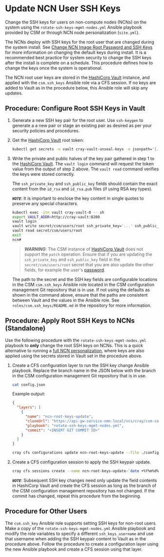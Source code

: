 # Update NCN User SSH Keys

Change the SSH keys for users on non-compute nodes (NCNs) on the system using
the `rotate-ssh-keys-mgmt-nodes.yml` Ansible playbook provided by CSM or through
NCN node personalization (`site.yml`).

The NCNs deploy with SSH keys for the root user that are changed during the system
install. See [Change NCN Image Root Password and SSH Keys](Change_NCN_Image_Root_Password_and_SSH_Keys.md)
for more information on changing the default keys during install. It is a
recommended best practice for system security to change the SSH keys after the
install is complete on a schedule. This procedure defines how to change the keys
once the system is operational.

The NCN root user keys are stored in the [HashiCorp Vault](HashiCorp_Vault.md)
instance, and applied with the `csm.ssh_keys` Ansible role via a CFS session. If
no keys are added to Vault as in the procedure below, this Ansible role will
skip any updates.

## Procedure: Configure Root SSH Keys in Vault

1. Generate a new SSH key pair for the root user. Use `ssh-keygen` to generate a
   a new pair or stage an existing pair as desired as per your security policies
   and procedures.

1. Get the [HashiCorp Vault](HashiCorp_Vault.md) root token:

   ```bash
   kubectl get secrets -n vault cray-vault-unseal-keys -o jsonpath='{.data.vault-root}' | base64 -d; echo
   ```

1. Write the private and public halves of the key pair gathered in step 1 to the
   [HashiCorp Vault](HashiCorp_Vault.md). The `vault login` command will request
   the token value from the output of step 2 above. The `vault read` command
   verifies the keys were stored correctly.

   The `ssh_private_key` and `ssh_public_key` fields should contain the exact
   content from the `id_rsa` and `id_rsa.pub` files (if using RSA key types).

   ***`NOTE`***: It is important to enclose the key content in single quotes to
   preserve any special characters.

   ```bash
   kubectl exec -itn vault cray-vault-0 -- sh
   export VAULT_ADDR=http://cray-vault:8200
   vault login
   vault write secret/csm/users/root ssh_private_key='...' ssh_public_key='...' [... other fields (see warning below) ...]
   vault read secret/csm/users/root
   exit
   ncn#
   ```

   > ***WARNING***: The CSM instance of [HashiCorp Vault](HashiCorp_Vault.md) does
   > not support the `patch` operation. Ensure that if you are updating the
   > `ssh_private_key` and `ssh_public_key` field in the `secret/csm/users/root`
   > secret that you are also update the other fields, for example the user's
   > [password](Update_NCN_Passwords.md#procedure-configure-root-password-in-vault).

   The path to the secret and the SSH key fields are configurable locations in
   the CSM `csm.ssh_keys` Ansible role located in the CSM configuration
   management Git repository that is in use. If not using the defaults as shown
   in the command above, ensure that the paths are consistent between Vault and
   the values in the Ansible role. See `roles/csm.ssh_keys/README.md` in the
   repository for more information.

## Procedure: Apply Root SSH Keys to NCNs (Standalone)

Use the following procedure with the `rotate-ssh-keys-mgmt-nodes.yml` playbook to
**only** change the root SSH keys on NCNs. This is a quick alternative to
running a [full NCN personalization](../CSM_product_management/Configure_Non-Compute_Nodes_with_CFS.md#2-configure-the-root-password-and-ssh-keys-in-vault),
where keys are also applied using the secrets stored in Vault set in the
procedure above.

1. Create a CFS configuration layer to run the SSH key change Ansible playbook.
   Replace the branch name in the JSON below with the branch in the CSM
   configuration management Git repository that is in use.

   ```bash
   cat config.json
   ```

   Example output:

   ```json
   {
     "layers": [
       {
         "name": "ncn-root-keys-update",
         "cloneUrl": "https://api-gw-service-nmn.local/vcs/cray/csm-config-management.git",
         "playbook": "rotate-ssh-keys-mgmt-nodes.yml",
         "commit": "<INSERT GIT COMMIT ID>"
       }
     ]
   }
   ```

   ```bash
   cray cfs configurations update ncn-root-keys-update --file ./config.json
   ```

1. Create a CFS configuration session to apply the SSH keypair update.

   ```bash
   cray cfs sessions create --name ncn-root-keys-update-`date +%Y%m%d%H%M%S` --configuration-name ncn-root-keys-update
   ```

   ***`NOTE`***: Subsequent SSH key changes need only update the field contents in
   HashiCorp Vault and create the CFS session as long as the branch of the CSM
   configuration management repository has not changed. If the commit has
   changed, repeat this procedure from the beginning.

## Procedure for Other Users

The `csm.ssh_key` Ansible role supports setting SSH keys for non-root users.
Make a copy of the `rotate-ssh-keys-mgmt-nodes.yml` Ansible playbook and modify
the role variables to specify a different `ssh_keys_username` and use that
username when adding the SSH keypair content to Vault as in the procedure above.
Follow the procedure to create a configuration layer using the new Ansible
playbook and create a CFS session using that layer.
